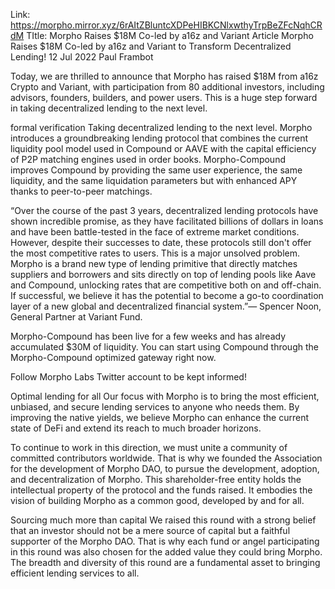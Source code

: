 Link: https://morpho.mirror.xyz/6rAItZBluntcXDPeHIBKCNlxwthyTrpBeZFcNqhCRdM
TItle: Morpho Raises $18M Co-led by a16z and Variant Article
Morpho Raises $18M Co-led by a16z and Variant to Transform Decentralized Lending!
12 Jul 2022
Paul Frambot

Today, we are thrilled to announce that Morpho has raised $18M from a16z Crypto and Variant, with participation from 80 additional investors, including advisors, founders, builders, and power users. This is a huge step forward in taking decentralized lending to the next level.

formal verification
Taking decentralized lending to the next level.
Morpho introduces a groundbreaking lending protocol that combines the current liquidity pool model used in Compound or AAVE with the capital efficiency of P2P matching engines used in order books. Morpho-Compound improves Compound by providing the same user experience, the same liquidity, and the same liquidation parameters but with enhanced APY thanks to peer-to-peer matchings.

“Over the course of the past 3 years, decentralized lending protocols have shown incredible promise, as they have facilitated billions of dollars in loans and have been battle-tested in the face of extreme market conditions. However, despite their successes to date, these protocols still don't offer the most competitive rates to users. This is a major unsolved problem. Morpho is a brand new type of lending primitive that directly matches suppliers and borrowers and sits directly on top of lending pools like Aave and Compound, unlocking rates that are competitive both on and off-chain. If successful, we believe it has the potential to become a go-to coordination layer of a new global and decentralized financial system.”— Spencer Noon, General Partner at Variant Fund.

Morpho-Compound has been live for a few weeks and has already accumulated $30M of liquidity. You can start using Compound through the Morpho-Compound optimized gateway right now.

Follow Morpho Labs Twitter account to be kept informed!

Optimal lending for all
Our focus with Morpho is to bring the most efficient, unbiased, and secure lending services to anyone who needs them. By improving the native yields, we believe Morpho can enhance the current state of DeFi and extend its reach to much broader horizons.

To continue to work in this direction, we must unite a community of committed contributors worldwide. That is why we founded the Association for the development of Morpho DAO, to pursue the development, adoption, and decentralization of Morpho. This shareholder-free entity holds the intellectual property of the protocol and the funds raised. It embodies the vision of building Morpho as a common good, developed by and for all.

Sourcing much more than capital
We raised this round with a strong belief that an investor should not be a mere source of capital but a faithful supporter of the Morpho DAO. That is why each fund or angel participating in this round was also chosen for the added value they could bring Morpho. The breadth and diversity of this round are a fundamental asset to bringing efficient lending services to all.
